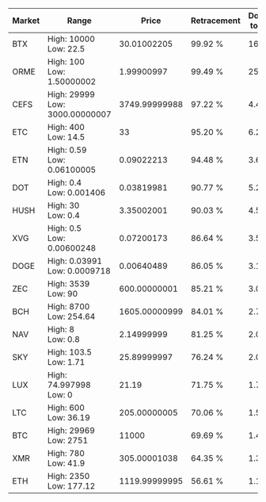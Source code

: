 | Market | Range | Price| Retracement | Doubles to 50% |
| --- | --- | --- | --- | --- |
| BTX | High: 10000<br />Low: 22.5 | 30.01002205 | 99.92 % | 166.99 |
| ORME | High: 100<br />Low: 1.50000002 | 1.99900997 | 99.49 % | 25.39 |
| CEFS | High: 29999<br />Low: 3000.00000007 | 3749.99999988 | 97.22 % | 4.40 |
| ETC | High: 400<br />Low: 14.5 | 33 | 95.20 % | 6.28 |
| ETN | High: 0.59<br />Low: 0.06100005 | 0.09022213 | 94.48 % | 3.61 |
| DOT | High: 0.4<br />Low: 0.001406 | 0.03819981 | 90.77 % | 5.25 |
| HUSH | High: 30<br />Low: 0.4 | 3.35002001 | 90.03 % | 4.54 |
| XVG | High: 0.5<br />Low: 0.00600248 | 0.07200173 | 86.64 % | 3.51 |
| DOGE | High: 0.03991<br />Low: 0.0009718 | 0.00640489 | 86.05 % | 3.19 |
| ZEC | High: 3539<br />Low: 90 | 600.00000001 | 85.21 % | 3.02 |
| BCH | High: 8700<br />Low: 254.64 | 1605.00000999 | 84.01 % | 2.79 |
| NAV | High: 8<br />Low: 0.8 | 2.14999999 | 81.25 % | 2.05 |
| SKY | High: 103.5<br />Low: 1.71 | 25.89999997 | 76.24 % | 2.03 |
| LUX | High: 74.997998<br />Low: 0 | 21.19 | 71.75 % | 1.77 |
| LTC | High: 600<br />Low: 36.19 | 205.00000005 | 70.06 % | 1.55 |
| BTC | High: 29969<br />Low: 2751 | 11000 | 69.69 % | 1.49 |
| XMR | High: 780<br />Low: 41.9 | 305.00001038 | 64.35 % | 1.35 |
| ETH | High: 2350<br />Low: 177.12 | 1119.99999995 | 56.61 % | 1.13 |
